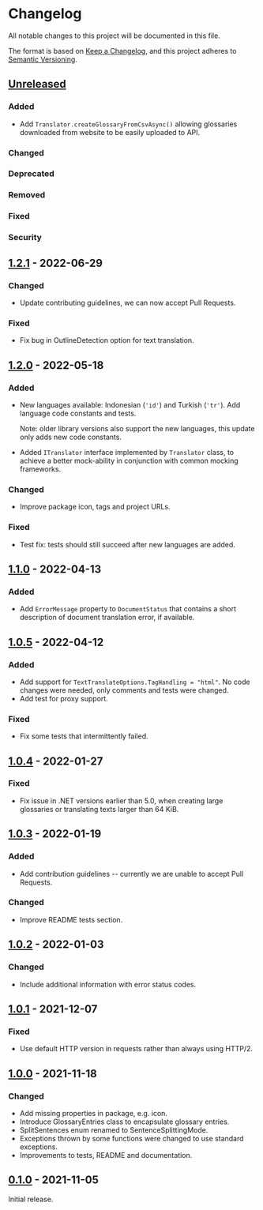 # Changelog
All notable changes to this project will be documented in this file.

The format is based on [Keep a Changelog](https://keepachangelog.com/en/1.0.0/),
and this project adheres to [Semantic Versioning](https://semver.org/spec/v2.0.0.html).


## [Unreleased]
### Added
* Add `Translator.createGlossaryFromCsvAsync()` allowing glossaries downloaded
  from website to be easily uploaded to API.
### Changed
### Deprecated
### Removed
### Fixed
### Security


## [1.2.1] - 2022-06-29
### Changed
* Update contributing guidelines, we can now accept Pull Requests.
### Fixed
* Fix bug in OutlineDetection option for text translation.


## [1.2.0] - 2022-05-18
### Added
* New languages available: Indonesian (`'id'`) and Turkish (`'tr'`). Add
  language code constants and tests.

  Note: older library versions also support the new languages, this update only
  adds new code constants.
* Added `ITranslator` interface implemented by `Translator` class, to achieve a
  better mock-ability in conjunction with common mocking frameworks.
### Changed
* Improve package icon, tags and project URLs.
### Fixed
* Test fix: tests should still succeed after new languages are added.


## [1.1.0] - 2022-04-13
### Added
* Add `ErrorMessage` property to `DocumentStatus` that contains a short
  description of document translation error, if available.


## [1.0.5] - 2022-04-12
### Added
* Add support for `TextTranslateOptions.TagHandling = "html"`. No code changes
  were needed, only comments and tests were changed.
* Add test for proxy support.
### Fixed
* Fix some tests that intermittently failed.


## [1.0.4] - 2022-01-27
### Fixed
* Fix issue in .NET versions earlier than 5.0, when creating large glossaries or
 translating texts larger than 64 KiB.


## [1.0.3] - 2022-01-19
### Added
* Add contribution guidelines -- currently we are unable to accept Pull Requests.
### Changed
* Improve README tests section.


## [1.0.2] - 2022-01-03
### Changed
- Include additional information with error status codes.


## [1.0.1] - 2021-12-07
### Fixed
- Use default HTTP version in requests rather than always using HTTP/2.


## [1.0.0] - 2021-11-18
### Changed
- Add missing properties in package, e.g. icon.
- Introduce GlossaryEntries class to encapsulate glossary entries.
- SplitSentences enum renamed to SentenceSplittingMode.
- Exceptions thrown by some functions were changed to use standard exceptions.
- Improvements to tests, README and documentation.


## [0.1.0] - 2021-11-05
Initial release.


[Unreleased]: https://github.com/DeepLcom/deepl-dotnet/compare/v1.2.1..HEAD
[1.2.1]: https://github.com/DeepLcom/deepl-dotnet/compare/v1.2.0..v1.2.1
[1.2.0]: https://github.com/DeepLcom/deepl-dotnet/compare/v1.1.0..v1.2.0
[1.1.0]: https://github.com/DeepLcom/deepl-dotnet/compare/v1.0.5..v1.1.0
[1.0.5]: https://github.com/DeepLcom/deepl-dotnet/compare/v1.0.4..v1.0.5
[1.0.4]: https://github.com/DeepLcom/deepl-dotnet/compare/v1.0.3..v1.0.4
[1.0.3]: https://github.com/DeepLcom/deepl-dotnet/compare/v1.0.2..v1.0.3
[1.0.2]: https://github.com/DeepLcom/deepl-dotnet/compare/v1.0.1..v1.0.2
[1.0.1]: https://github.com/DeepLcom/deepl-dotnet/compare/v1.0.0..v1.0.1
[1.0.0]: https://github.com/DeepLcom/deepl-dotnet/compare/v0.1.0...v1.0.0
[0.1.0]: https://github.com/DeepLcom/deepl-dotnet/releases/tag/v0.1.0
